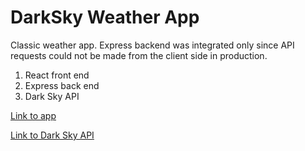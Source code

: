 # DarkSky Weather App

Classic weather app. Express backend was integrated only since API requests could not be made from the client side in production.

1. React front end
2. Express back end
3. Dark Sky API

[Link to app](https://poweredbydarksky.herokuapp.com/)

[Link to Dark Sky API](https://darksky.net/dev)
